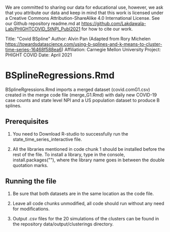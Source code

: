 We are committed to sharing our data for educational use, however, we ask that you attribute our data and keep in mind that this work is licensed under a Creative Commons Attribution-ShareAlike 4.0 International License. See our Github repository readme.md at  https://github.com/Lakdawala-Lab/PHIGHTCOVID_StNPI_Publ2021 for how to cite our work. 

Title: "Covid BSpline"
Author: Alvin Pan (Adapted from Rory Michelen https://towardsdatascience.com/using-b-splines-and-k-means-to-cluster-time-series-16468f588ea6)
Affiliation: Carnegie Mellon University
Project: PHIGHT COVID
Date: April 2021

# BSplineRegressions.Rmd 

BSplineRgressions.Rmd imports a merged dataset (covid.comG1.csv) created in the merge code file (merge_G1.Rmd) with daily new COVID-19 case counts and state level NPI and a US population dataset to produce B splines.


## Prerequisites

1. You need to Download R-studio to successfully run the state_time_series_interactive file.

2. All the libraries mentioned in code chunk 1 should be installed before the rest of the file.
To install a library, type in the console, install.packages(""), where the library name goes
in between the double quotation marks.


## Running the file

1. Be sure that both datasets are in the same location as the code file.

2. Leave all code chunks unmodified, all code should run without any need for modifications. 

3. Output .csv files for the 20 simulations of the clusters can be found in the repository data/output/clusterings directory. 
